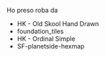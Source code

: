Ho preso roba da
- HK - Old Skool Hand Drawn
- foundation_tiles
- HK - Ordinal Simple
- SF-planetside-hexmap